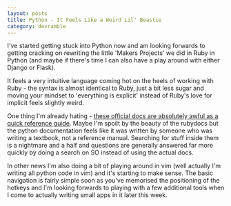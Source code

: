 ```yaml
---
layout: posts
title: Python - It Feels Like a Weird Lil' Beastie
category: devramble
---
```


I've started getting stuck into Python now and am looking forwards to getting cracking on rewriting the little 'Makers Projects' we did in Ruby in Python (and maybe if there's time I can also have a play around with either Django or Flask).

It feels a very intuitive language coming hot on the heels of working with Ruby - the syntax is almost identical to Ruby, just a bit less sugar and moving your mindset to 'everything is explicit' instead of Ruby's love for implicit feels slightly weird.

One thing I'm already hating - [these official docs are absolutely awful as a quick reference guide](https://www.python.org/doc/). Maybe I'm spoilt by the beauty of the rubydocs but the python documentation feels like it was written by someone who was writing a textbook, not a reference manual. Searching for stuff inside them is a nightmare and a half and questions are generally answered far more quickly by doing a search on SO instead of using the actual docs.

In other news I'm also doing a bit of playing around in vim (well actually I'm writing all python code in vim) and it's starting to make sense. The basic navigation is fairly simple soon as you've memorised the positioning of the hotkeys and I'm looking forwards to playing with a few additional tools when I come to actually writing small apps in it later this week.
